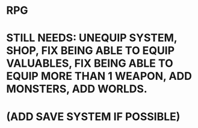# RPG

# STILL NEEDS: UNEQUIP SYSTEM, SHOP, FIX BEING ABLE TO EQUIP VALUABLES, FIX BEING ABLE TO EQUIP MORE THAN 1 WEAPON, ADD MONSTERS, ADD WORLDS.


# (ADD SAVE SYSTEM IF POSSIBLE)
